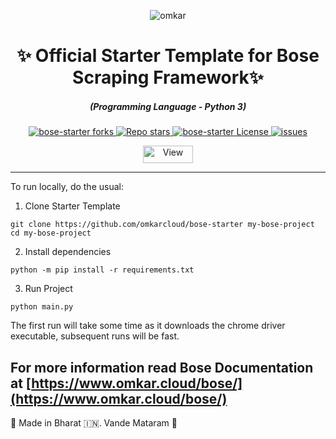 <p align="center">
  <img src="https://www.omkar.cloud/images/favicon/prod/favicon-256x256.png" alt="omkar" />
</p>
  <div align="center" style="margin-top: 0;">
  <h1>✨ Official Starter Template for Bose Scraping Framework✨</h1>
  <!-- <p>💦 Enjoy the Rain of Google Maps Leads 💦</p> -->
</div>
<em>
  <h5 align="center">(Programming Language - Python 3)</h5>
</em>
<p align="center">
  <a href="#">
    <img alt="bose-starter forks" src="https://img.shields.io/github/forks/omkarcloud/bose-starter?style=for-the-badge" />
  </a>
  <a href="#">
    <img alt="Repo stars" src="https://img.shields.io/github/stars/omkarcloud/bose-starter?style=for-the-badge&color=yellow" />
  </a>
  <a href="#">
    <img alt="bose-starter License" src="https://img.shields.io/github/license/omkarcloud/bose-starter?color=orange&style=for-the-badge" />
  </a>
  <a href="https://github.com/omkarcloud/bose-starter/issues">
    <img alt="issues" src="https://img.shields.io/github/issues/omkarcloud/bose-starter?color=purple&style=for-the-badge" />
  </a>
</p>
<p align="center">
  <img src="https://views.whatilearened.today/views/github/omkarcloud/bose-starter.svg" width="80px" height="28px" alt="View" />
</p>

---


To run locally, do the usual:
1. Clone Starter Template
```
git clone https://github.com/omkarcloud/bose-starter my-bose-project
cd my-bose-project
```
2. Install dependencies
```
python -m pip install -r requirements.txt
```
3. Run Project
```
python main.py
```
The first run will take some time as it downloads the chrome driver executable, subsequent runs will be fast.

For more information read Bose Documentation at [https://www.omkar.cloud/bose/](https://www.omkar.cloud/bose/) 
---

🙏 Made in Bharat 🇮🇳. Vande Mataram 🙏
